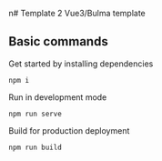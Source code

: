 n# Template 2
Vue3/Bulma template


## Basic commands
Get started by installing dependencies
```shell
npm i
```

Run in development mode
```shell
npm run serve
```

Build for production deployment
```shell
npm run build
```